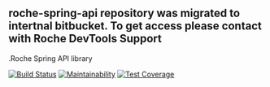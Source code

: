 <h2>roche-spring-api repository was migrated to intertnal bitbucket. To get access please contact with Roche DevTools Support </h2>
.Roche Spring API library

[![Build Status](https://travis-ci.org/Roche/roche-spring-api.svg?branch=master)](https://travis-ci.org/Roche/roche-spring-api)
[![Maintainability](https://api.codeclimate.com/v1/badges/93f1855ac7743b6612e8/maintainability)](https://codeclimate.com/github/Roche/roche-spring-api/maintainability)
[![Test Coverage](https://api.codeclimate.com/v1/badges/93f1855ac7743b6612e8/test_coverage)](https://codeclimate.com/github/Roche/roche-spring-api/test_coverage)
